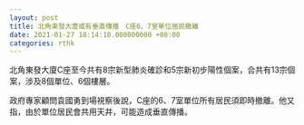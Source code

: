 ```yaml
---
layout: post
title: 北角東發大廈或有垂直傳播　C座6、7室單位居民撤離
date: 2021-01-27 18:14:10.000000000 +08:00
categories: rthk
---
```


北角東發大廈C座至今共有8宗新型肺炎確診和5宗新初步陽性個案，合共有13宗個案，涉及8個單位、6個樓層。

政府專家顧問袁國勇到場視察後說，C座的6、7室單位所有居民須即時撤離。他又指，由於單位居民會共用天井，可能造成垂直傳播。
